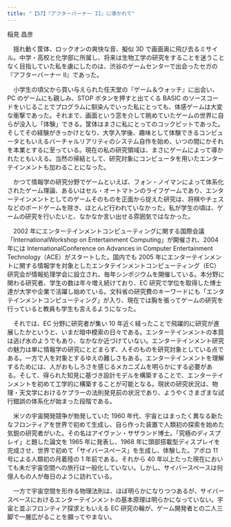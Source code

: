 ```yaml
---
title: "【57】『アフターバーナー II』に導かれて"
---
```



稲見 昌彦


　揺れ動く筐体、ロックオンの爽快な音、擬似 3D で画面奥に飛び去るミサイル。中学・高校と化学部に所属し、将来は生物工学の研究をすることを迷うことなく目指していた私を虜にしたのは、渋谷のゲームセンターで出会ったセガの『アフターバーナー II』であった。

　小学生の頃父から買い与えられた任天堂の『ゲーム＆ウォッチ』に出会い、PC のゲームにも親しみ、STOP ボタンを押すと出てくる BASIC のソースコードをいじることでプログラムに馴染んでいった私にとっても、体感ゲームは大変な衝撃であった。それまで、画面という窓を介して眺めていたゲームの世界に自らが没入し「体験」できる。筐体はまさに私にとってのコックピットであった。そしてその経験がきっかけとなり、大学入学後、趣味として体験できるコンピュータともいえるバーチャルリアリティのシステム自作を始め、いつの間にかそれを本業とするに至っている。現在の私の研究領域は、まさにゲームによって導かれたともいえる。当然の帰結として、研究対象にコンピュータを用いたエンターテインメントも加わることになった。

　かつて情報学の研究分野でゲームといえば、フォン・ノイマンによって体系化されたゲーム理論、あるいはセル・オートマトンのライフゲームであり、エンターテインメントとしてのゲームそのものを正面から捉えた研究は、将棋やチェスなどのボードゲームを除き、ほとんど行われていなかった。私が学生の頃は、ゲームの研究を行いたいと、なかなか言い出せる雰囲気ではなかった。

　2002 年にエンターテインメントコンピューティングに関する国際会議「InternationalWorkshop on Entertainment Computing」が開催され、2004 年には InternationalConference on Advances in Computer Entertainment Technology（ACE）がスタートした。国内でも 2005 年にエンターテインメントに関する情報学を対象としたエンタテインメントコンピューティング（EC）研究会が情報処理学会に設立され、毎年シンポジウムを開催している。本分野に関わる研究者、学生の数は年々増え続けており、EC 研究で学位を取得した博士達が大学や企業で活躍し始めている。文科省の研究費のキーワードにも「エンタテインメントコンピューティング」が入り、現在では胸を張ってゲームの研究を行っていると教員も学生も言えるようになった。

　それでは、EC 分野に研究者が集い 10 年近く経ったことで飛躍的に研究が進展したかというと、いまだ暗中模索の日々である。エンターテインメントの本質は逃げ水のようでもあり、なかなか近づけていない。エンターテインメント研究の魅力は単に情報学の研究にとどまらず、人そのものを研究対象としている点である。一方で人を対象とするゆえの難しさもある。エンターテインメントを理解するためには、人がおもしろさを感じるメカニズムを明らかにする必要がある。そして、得られた知見に基づき設計モデルを構築することで、エンターテインメントを初めて工学的に構築することが可能となる。現状の研究状況は、物理・天文学におけるケプラーの法則発見前の状況であり、ようやくさまざまな試行錯誤の体系化が始まった段階である。

　米ソの宇宙開発競争が勃発していた 1960 年代、宇宙とはまったく異なる新たなフロンティアを世界で初めて生成し、自ら作った装置で人類初の探索を始めた気鋭の研究者がいた。その名はアイヴァン・サザランド博士。「究極のディスプレイ」と題した論文を 1965 年に発表し、1968 年に頭部搭載型ディスプレイを完成させ、世界で初めて「サイバースペース」を生成し、体験した。アポロ 11 号による人類初の月着陸の 1 年前である。それから 40 年以上たった現在においても未だ宇宙空間への旅行は一般化していない。しかし、サイバースペースは何億人もの人が毎日のように訪れている。

　一方で宇宙空間を形作る物理法則は、ほぼ明らかになりつつあるが、サイバースペースにおけるエンターテインメントの基本原理は明らかになっていない。宇宙と並ぶフロンティア探求ともいえる EC 研究の輪が、ゲーム開発者との二人三脚で一層広がることを願ってやまない。
